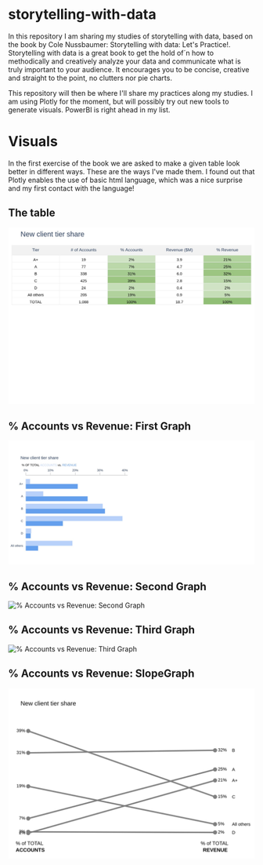 # storytelling-with-data
In this repository I am sharing my studies of storytelling with data, based on the book by Cole Nussbaumer: Storytelling with data: Let's Practice!.
Storytelling with data is a great book to get the hold of´n how to methodically and creatively analyze your data and communicate what is truly important to your audience. It encourages you to be concise, creative and straight to the point, no clutters nor pie charts. 

This repository will then be where I'll share my practices along my studies. I am using Plotly for the moment, but will possibly try out new tools to generate visuals. PowerBI is right ahead in my list.  

# Visuals

In the first exercise of the book we are asked to make a given table look better in different ways. These are the ways I've made them. I found out that Plotly enables the use of basic html language, which was a nice surprise and my first contact with the language!

## The table
![% Table](colored_table(1).jpeg)
## % Accounts vs Revenue: First Graph
![% Accounts vs Revenue: First Graph](stacked_bar_chart(1).jpeg)
## % Accounts vs Revenue: Second Graph
![% Accounts vs Revenue: Second Graph](side_bar_chart(1).png)
## % Accounts vs Revenue: Third Graph
![% Accounts vs Revenue: Third Graph](horizontal_stacked_bar_chart(1).png)
## % Accounts vs Revenue: SlopeGraph
![% Accounts vs Revenue: Slopegraph](slopegraph(1).jpeg)

